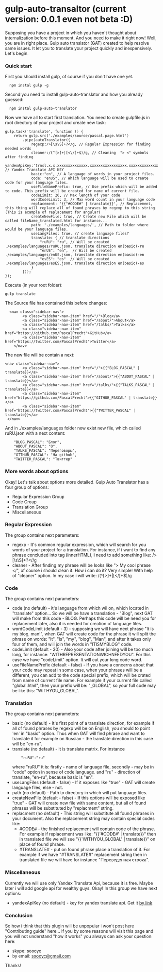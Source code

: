 # gulp-auto-transaltor (current version: 0.0.1 even not beta :D)

Supposing you have a project in which you haven't thought about internalization before this moment. And you need to make it right now! Well, you are in right place. Gulp auto translator (GAT) created to help resolve same issues. It let you to translate your project quickly and inexpensively. Let's begin.

### Quick start

First you should install gulp, of course if you don't have one yet. 

```
  npm instal gulp -g
```

Second you need to install gulp-auto-translator and how you already guessed:

```
  npm instal gulp-auto-translator 
```

Now we have all to start first translation. You need to create gulpfile.js in root directory of your project and create new task:

```
gulp.task('translate', function () {
    return gulp.src('./examples/source/pascal.page.html')
        .pipe(autoTranslator({
            regexp:/>[\s\S]+?</g, // Regular Expression for finding needed words
            cleaner:/(^[>]+|[<\/]+$)/g, // Cleaning  "> <" symbols after finding
            yandexApiKey:'trnsl.x.x.xxxxxxxxxxxxxx.xxxxxxxxxxxxxxxxx.xxxxxxxxxxxxxxxxxxxxxxx', // Yandex Translate API KEY
            basic:"en", // A language of words in your project files. 
            code: "enUS", // Which language will be used to create code for your language files.
            useFileNamePrefix: true, // Use prefix which will be added to code. This prefix will be created for name of current file.
            codeLimit: 20, // Max length of your code
            wordCodeLimit: 3, // Max word count in your language code
            replacement: '{{"#CODE#" | translate}}', // Replacement, this thing will replace all of found phrases by regexp to this string (This is example of replacement for angular)
            createNewFile: true, // Create new File which will be called fileName_translated.html for instance...
            path: './examples/languages/', // Path to folder where would be your language files.
            useLangFiles: true, // create language files?
            translate: { // translate directions
                "ruRU": "ru", // Will be created ./examples/languages/ruRU.json, translate direction en(basic)-ru
                "enUS": "en",  // Will be created ./examples/languages/enUS.json, translate direction en(basic)-en
                "esES": "es"  // Will be created ./examples/languages/esES.json, translate direction en(basic)-es
            }
        }));
});
```
Execute (in your root folder):

```
gulp translate
```

The Source file has contained this before changes: 

```
  <nav class="sidebar-nav">
        <a class="sidebar-nav-item" href="/">Blog</a>
        <a class="sidebar-nav-item" href="/about/">About</a>
        <a class="sidebar-nav-item" href="/talks/">Talks</a>
        <a class="sidebar-nav-item" href="https://github.com/PascalPrecht">GitHub</a>
        <a class="sidebar-nav-item" href="https://twitter.com/PascalPrecht">Twitter</a>
    </nav>
```

The new file will be contain a next:

```
<nav class="sidebar-nav">
        <a class="sidebar-nav-item" href="/">{{"BLOG_PASCAL" | translate}}</a>
        <a class="sidebar-nav-item" href="/about/">{{"ABOUT_PASCAL" | translate}}</a>
        <a class="sidebar-nav-item" href="/talks/">{{"TALKS_PASCAL" | translate}}</a>
        <a class="sidebar-nav-item" href="https://github.com/PascalPrecht">{{"GITHUB_PASCAL" | translate}}</a>
        <a class="sidebar-nav-item" href="https://twitter.com/PascalPrecht">{{"TWITTER_PASCAL" | translate}}</a>
 </nav>
```

And in ./examples/languages folder now exist new file, which called ruRU.json with a next content:

```
	"BLOG_PASCAL": "Блог",
	"ABOUT_PASCAL": "О",
	"TALKS_PASCAL": "Переговоры",
	"GITHUB_PASCAL": "На github",
	"TWITTER_PASCAL": "Твиттер"
```

### More words about options

Okay! Let's talk about options more detailed. Gulp Auto Translator has a four group of options: 

  - Regular Expression Group
  - Code Group
  - Translation Group
  - Miscellaneous

### Regular Expression

The group contains next parameters:

- regexp - It's common regular expression, which will search for you words of your project for a translation. For instance, if i want to find any phrase concluded into tag (innerHTML), i need to add something like: />[\s\S]+?<\//g
- cleaner - After finding my phrase will be looks like "> My cool phrase </", of course i should clean it. How i can do it? Very simple! With help of "cleaner" option. In my case i will write: /(^[>]+|[<\/]+$)/g

### Code 

The group contains next parameters:

- code (no default) - it's language from which wil  on, which located in "translate" option... So we will be have a translation - "Blog", next GAT will make from this code - BLOG. Perhaps this code will be need you for replacement later, also it is needed for creation of language files.
- wordCodeLimit (default - 3) - supposing we will have next phrase "It is my blog, man!", when GAT will create code for the phrase it will split the phrase on words: "It", "is", "my", "blog", "Man", and after it takes only four of them, and will join the words in "ITISMYBLOG" code. 
- codeLimit (default - 20) - Also your code after joining will be too much long, for instance: "WITHREPRESENTATIONWICHNEEDYOU". For this case we have "codeLimit" option. It will cut your long code word.
- useFileNamePrefix (default - false) - If you have a concerns about that your code may repeat in some case, when your phrases will be a different, you can add to the code special prefix, which will be crated from name of current file name. For example if your current file called "global.html", then your prefix will be: "_GLOBAL", so your full code may be like this: "WITHYOU_GLOBAL".

### Translation

The group contains next parameters:

- basic (no default) - It's first point of a translate direction, for example if all of found phrases by regexp will be on English, you should to point 'en' in "basic" option. Thus when GAT will find phrase and want to translate it for example on Russian - the translate direction in this case will be "en-ru".
- translate (no default) - it is translate matrix. For instance
	```
		"ruRU":"ru"
	```
	where "ruRU" it is: firstly - name of language file, secondly - may be in "code" option in sense of code language.
	and "ru" - direction of translate, "en-ru", because basic is "en".
- useLangFiles (default - false) - If it exposes like "true" - GAT will create language files, else - not.
- path (no default) - Path to directory in which will put language files. 
- createNewFile (default - false) - If this options will be exposed like "true" - GAT will create new file with same content, but all of found phrases will be substituted by "replacment" string.
- replacment (no default) - This string will substitute all found phrases in your document. Also the replacement string may contain special codes like:
     - #CODE# - the finished replacement will contain code of the phrase. For example if replacement was like: 
         "{{'#CODE#' | translate}}" then in translated file we will see "{{'WITHYOU_GLOBAL' | translate}}" on place of found phrase.
     - #TRANSLATE# - put on found phrase place a translation of it. For example if we have "#TRANSLATE#" replacement string then in translated file we will have for instance "Переведенная строка". 
     
### Miscellaneous

Currently we will use only Yandex Translate Api, because it is free. Maybe later i will add google api for wealthy guys. Okay! In this group we have next options:

- yandexApiKey (no default) - key for yandex translate api. Get it [by link ](https://tech.yandex.com/keys/get/?service=trnsl)

### Conclusion

So how i think that this plugin will be unpopular i won't post here "Contributing guide" here... If you by some reasons will visit this page and you will not understand "how it works" you always can ask your question here:

- skype: soooyc
- by email: soooyc@gmail.com

Thanks! 



